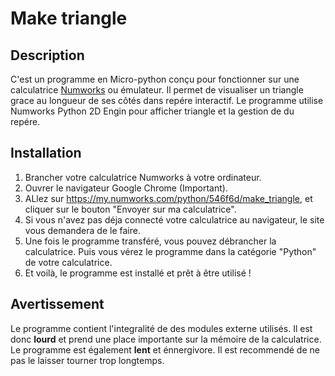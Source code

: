 # Make triangle

## Description
C'est un programme en Micro-python conçu pour fonctionner sur une calculatrice [Numworks](https://www.numworks.com/) ou émulateur. Il permet de visualiser un triangle grace au longueur de ses côtés dans repére interactif. Le programme utilise Numworks Python 2D Engin pour afficher triangle et la gestion de du repére.

## Installation
1. Brancher votre calculatrice Numworks à votre ordinateur.
2. Ouvrer le navigateur Google Chrome (Important).
4. ALlez sur https://my.numworks.com/python/546f6d/make_triangle, et cliquer sur le bouton "Envoyer sur ma calculatrice".
5. Si vous n'avez pas déja connecté votre calculatrice au navigateur, le site vous demandera de le faire.
6. Une fois le programme transféré, vous pouvez débrancher la calculatrice. Puis vous vérez le programme dans la catégorie "Python" de votre calculatrice.
7. Et voilà, le programme est installé et prêt à être utilisé !

## Avertissement
Le programme contient l'integralité de des modules externe utilisés. Il est donc **lourd** et prend une place importante sur la mémoire de la calculatrice. Le programme est également **lent** et énnergivore. Il est recommendé de ne pas le laisser tourner trop longtemps.
